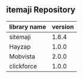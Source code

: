 itemaji Repository
--

|library name|version|
|---|---|
|sitemaji|1.6.4|
|Hayzap|1.0.0|
|Mobvista|2.0.0|
|clickforce|1.0.0|
